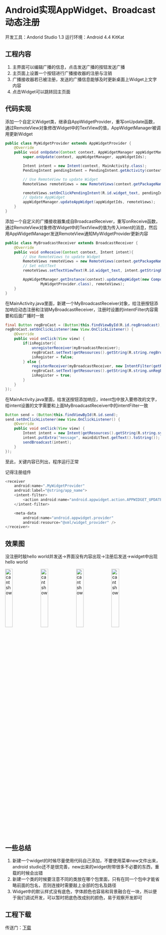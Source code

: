# Android实现AppWidget、Broadcast动态注册

开发工具：Andorid Studio 1.3
运行环境：Android 4.4 KitKat

## 工程内容

1. 主界面可以编辑广播的信息，点击发送广播的按钮发送广播
2. 主页面上设置一个按钮进行广播接收器的注册与注销
3. 广播接收器若已被注册，发送的广播信息能够及时更新桌面上Widget上文字内容
4. 点击Widget可以跳转回主页面

## 代码实现

添加一个自定义Widget类，继承自AppWidgetProvider，重写onUpdate函数，通过RemoteView对象修改Widget中的TextView的值，AppWidgetManager被调用更新Widget

```java
public class MyWidgetProvider extends AppWidgetProvider {
    @Override
    public void onUpdate(Context context, AppWidgetManager appWidgetManager, int[] appWidgetIds){
        super.onUpdate(context, appWidgetManager, appWidgetIds);

        Intent intent = new Intent(context, MainActivity.class);
        PendingIntent pendingIntent = PendingIntent.getActivity(context, 0, intent, 0);

        // Use RemoteView to update Widget
        RemoteViews remoteViews = new RemoteViews(context.getPackageName(), R.layout.widget_layout);

        remoteViews.setOnClickPendingIntent(R.id.widget_text, pendingIntent);
        // Update AppWidget
        appWidgetManager.updateAppWidget(appWidgetIds, remoteViews);
    }
}
```

添加一个自定义的广播接收器集成自BroadcastReceiver，重写onReceive函数，通过RemoteView对象修改Widget中的TextView的值为传入intent的消息，然后用AppWidgetManager发送RemoteView通知MyWidgetProvider更新内容

```java
public class MyBroadcastReceiver extends BroadcastReceiver {
    @Override
    public void onReceive(Context context, Intent intent){
        // Use RemoteViews to update Widget
        RemoteViews remoteViews = new RemoteViews(context.getPackageName(), R.layout.widget_layout);
        // Set editText
        remoteViews.setTextViewText(R.id.widget_text, intent.getStringExtra("message"));

        AppWidgetManager.getInstance(context).updateAppWidget(new ComponentName(context.getApplicationContext(),
                MyWidgetProvider.class), remoteViews);
    }
}
```

在MainActivity.java里面，新建一个MyBroadcastReceiver对象，给注册按钮添加响应动态注册和注销MyBroadcastReceiver，注册时设置的intentFilter内容需要和后面广播时一致

```java
final Button regBroCast = (Button)this.findViewById(R.id.regBroadcast);
regBroCast.setOnClickListener(new View.OnClickListener() {
    @Override
    public void onClick(View view) {
        if(isRegister){
            unregisterReceiver(myBroadcastReceiver);
            regBroCast.setText(getResources().getString(R.string.regBroadcast));
            isRegister = false;
        } else {
            registerReceiver(myBroadcastReceiver, new IntentFilter(getResources().getString(R.string.sysu)));
            regBroCast.setText(getResources().getString(R.string.unRegBroadcast));
            isRegister = true;
        }
    }
});
```

在MainActivity.java里面，给发送按钮添加响应，intent包中放入要修改的文字，给intent设置的文字需要和上面MyBroadcastReceiver中的intentFilter一致

```java
Button send = (Button)this.findViewById(R.id.send);
send.setOnClickListener(new View.OnClickListener() {
    @Override
    public void onClick(View view) {
        Intent intent = new Intent(getResources().getString(R.string.sysu));
        intent.putExtra("message", mainEditText.getText().toString());
        sendBroadcast(intent);
    }
});
```

至此，关键内容已列出，程序运行正常

记得注册组件

```java
<receiver
    android:name=".MyWidgetProvider"
    android:label="@string/app_name">
    <intent-filter>
        <action android:name="android.appwidget.action.APPWIDGET_UPDATE" />
    </intent-filter>

    <meta-data
        android:name="android.appwidget.provider"
        android:resource="@xml/widget_provider" />
</receiver>
```

## 效果图

没注册时敲hello world并发送->界面没有内容出现->注册后发送->widget中出现hello world

<img src="http://images2015.cnblogs.com/blog/701997/201601/701997-20160129154658552-388074970.jpg" alt="cant show" style="display: inline-block; width: 22%; " /> <img src="http://images2015.cnblogs.com/blog/701997/201601/701997-20160129154703599-1141757332.jpg" alt="cant show" style="display: inline-block; width: 22%; " /> <img src="http://images2015.cnblogs.com/blog/701997/201601/701997-20160129154711739-1509549936.jpg" alt="cant show" style="display: inline-block; width: 22%; " /> <img src="http://images2015.cnblogs.com/blog/701997/201601/701997-20160129154719099-1205487377.jpg" alt="cant show" style="display: inline-block; width: 22%; " />

## 一些总结

1.	新建一个widget的时候尽量使用代码自己添加，不要使用菜单new文件出来，android studio还不是很完善，new出来的widget附带很多不必要的东西，重载的时候会出错
2.	新建一个类的时候要注意不同的类放在哪个包里面，只有在同一个包中才能省略前面的包名，否则连接时需要敲上全部的包名及路径
3.	Widget中的默认样式没有底色，字体颜色也容易和背景融合在一块，所以便于我们调试开发，可以暂时把底色改成别的颜色，易于观察开发即可

## 工程下载

传送门：[下载](http://pan.baidu.com/s/1kUkxnjL)